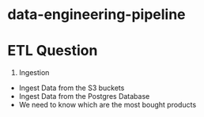 # data-engineering-pipeline


# ETL Question

1. Ingestion

- Ingest Data from the S3 buckets
- Ingest Data from the Postgres Database
- We need to know which are the most bought products 